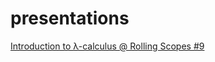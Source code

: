 presentations
=============

[Introduction to λ-calculus @ Rolling Scopes #9](http://u-abramchuk.github.io/presentations/lambda-rolling-scopes-2014)


